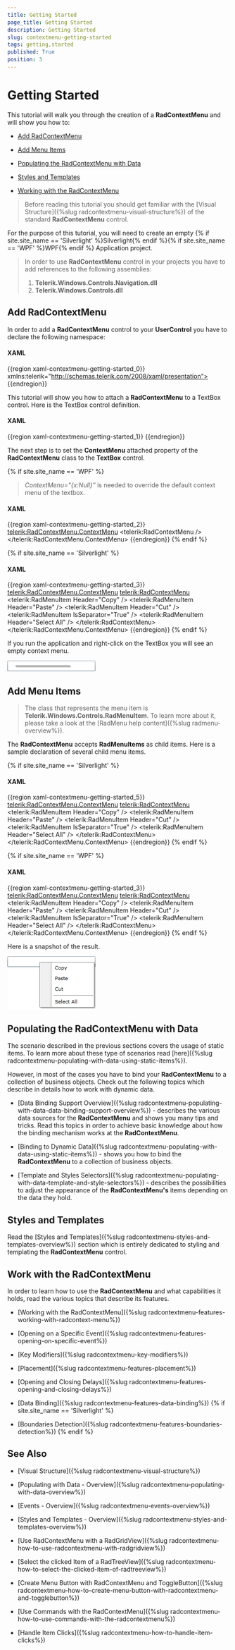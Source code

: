 ```yaml
---
title: Getting Started
page_title: Getting Started
description: Getting Started
slug: contextmenu-getting-started
tags: getting,started
published: True
position: 3
---
```


# Getting Started

This tutorial will walk you through the creation of a __RadContextMenu__ and will show you how to:

* [Add RadContextMenu](#add-radcontextmenu)

* [Add Menu Items](#add-menu-items)

* [Populating the RadContextMenu with Data](#populating-the-radcontextmenu-with-data)

* [Styles and Templates](#styles-and-templates)

* [Working with the RadContextMenu](#work-with-the-radcontextmenu)

>Before reading this tutorial you should get familiar with the [Visual Structure]({%slug radcontextmenu-visual-structure%}) of the standard __RadContextMenu__ control.

For the purpose of this tutorial, you will need to create an empty {% if site.site_name == 'Silverlight' %}Silverlight{% endif %}{% if site.site_name == 'WPF' %}WPF{% endif %} Application project.

>In order to use __RadContextMenu__ control in your projects you have to add references to the following assemblies:
> 1. __Telerik.Windows.Controls.Navigation.dll__
> 2. __Telerik.Windows.Controls.dll__

## Add RadContextMenu

In order to add a __RadContextMenu__ control to your __UserControl__ you have to declare the following namespace:

#### __XAML__

{{region xaml-contextmenu-getting-started_0}}
	xmlns:telerik="http://schemas.telerik.com/2008/xaml/presentation">
{{endregion}}

This tutorial will show you how to attach a __RadContextMenu__ to a TextBox control. Here is the TextBox control definition.

#### __XAML__

{{region xaml-contextmenu-getting-started_1}}
	<Grid x:Name="LayoutRoot"
	      Background="White">
	    <TextBox x:Name="InputBox"
	             Width="200"
	             VerticalAlignment="Top">
	    </TextBox>
	</Grid>
{{endregion}}

The next step is to set the __ContextMenu__ attached property of the __RadContextMenu__ class to the __TextBox__ control.

{% if site.site_name == 'WPF' %}
>*ContextMenu="{x:Null}"* is needed to override the default context menu of the textbox.

#### __XAML__

{{region xaml-contextmenu-getting-started_2}}
	<Grid Background="White">
	    <TextBox Width="200"
	             VerticalAlignment="Top"
	             ContextMenu="{x:Null}">
	        <telerik:RadContextMenu.ContextMenu>
	            <telerik:RadContextMenu />
	        </telerik:RadContextMenu.ContextMenu>
	    </TextBox>
	</Grid>
{{endregion}}
{% endif %}

{% if site.site_name == 'Silverlight' %}
#### __XAML__

{{region xaml-contextmenu-getting-started_3}}
	<TextBox Width="200"
	         VerticalAlignment="Top"
	         ContextMenu="{x:Null}">
	    <telerik:RadContextMenu.ContextMenu>
	        <telerik:RadContextMenu>
	            <telerik:RadMenuItem Header="Copy" />
	            <telerik:RadMenuItem Header="Paste" />
	            <telerik:RadMenuItem Header="Cut" />
	            <telerik:RadMenuItem IsSeparator="True" />
	            <telerik:RadMenuItem Header="Select All" />
	        </telerik:RadContextMenu>
	    </telerik:RadContextMenu.ContextMenu>
	</TextBox>
{{endregion}}
{% endif %}

If you run the application and right-click on the TextBox you will see an empty context menu.

![](images/RadContextMenu_Getting_Started_01.png)

## Add Menu Items

>The class that represents the menu item is __Telerik.Windows.Controls.RadMenuItem__. To learn more about it, please take a look at the [RadMenu help content]({%slug radmenu-overview%}).

The __RadContextMenu__ accepts __RadMenuItems__ as child items. Here is a sample declaration of several child menu items.

{% if site.site_name == 'Silverlight' %}
#### __XAML__

{{region xaml-contextmenu-getting-started_5}}
	<TextBox Width="200"
	         VerticalAlignment="Top">
	    <telerik:RadContextMenu.ContextMenu>
	        <telerik:RadContextMenu>
	            <telerik:RadMenuItem Header="Copy" />
	            <telerik:RadMenuItem Header="Paste" />
	            <telerik:RadMenuItem Header="Cut" />
	            <telerik:RadMenuItem IsSeparator="True" />
	            <telerik:RadMenuItem Header="Select All" />
	        </telerik:RadContextMenu>
	    </telerik:RadContextMenu.ContextMenu>
	</TextBox>
{{endregion}}
{% endif %}

{% if site.site_name == 'WPF' %}
#### __XAML__

{{region xaml-contextmenu-getting-started_3}}
	<TextBox Width="200"
	         VerticalAlignment="Top"
	         ContextMenu="{x:Null}">
	    <telerik:RadContextMenu.ContextMenu>
	        <telerik:RadContextMenu>
	            <telerik:RadMenuItem Header="Copy" />
	            <telerik:RadMenuItem Header="Paste" />
	            <telerik:RadMenuItem Header="Cut" />
	            <telerik:RadMenuItem IsSeparator="True" />
	            <telerik:RadMenuItem Header="Select All" />
	        </telerik:RadContextMenu>
	    </telerik:RadContextMenu.ContextMenu>
	</TextBox>
{{endregion}}
{% endif %}

Here is a snapshot of the result.

![](images/RadContextMenu_Getting_Started_02.png)

## Populating the RadContextMenu with Data

The scenario described in the previous sections covers the usage of static items. To learn more about these type of scenarios read [here]({%slug radcontextmenu-populating-with-data-using-static-items%}).

However, in most of the cases you have to bind your __RadContextMenu__ to a collection of business objects. Check out the following topics which describe in details how to work with dynamic data.

* [Data Binding Support Overview]({%slug radcontextmenu-populating-with-data-data-binding-support-overview%}) - describes the various data sources for the __RadContextMenu__ and shows you many tips and tricks. Read this topics in order to achieve basic knowledge about how the binding mechanism works at the __RadContextMenu__. 

* [Binding to Dynamic Data]({%slug radcontextmenu-populating-with-data-using-static-items%}) - shows you how to bind the __RadContextMenu__ to a collection of business objects. 

* [Template and Styles Selectors]({%slug radcontextmenu-populating-with-data-template-and-style-selectors%}) - describes the possibilities to adjust the appearance of the __RadContextMenu's__ items depending on the data they hold. 

## Styles and Templates

Read the [Styles and Templates]({%slug radcontextmenu-styles-and-templates-overview%}) section which is entirely dedicated to styling and templating the __RadContextMenu__ control.

## Work with the RadContextMenu

In order to learn how to use the __RadContextMenu__ and what capabilities it holds, read the various topics that describe its features.

* [Working with the RadContextMenu]({%slug radcontextmenu-features-working-with-radcontext-menu%})

* [Opening on a Specific Event]({%slug radcontextmenu-features-opening-on-specific-event%})

* [Key Modifiers]({%slug radcontextmenu-key-modifiers%})

* [Placement]({%slug radcontextmenu-features-placement%})

* [Opening and Closing Delays]({%slug radcontextmenu-features-opening-and-closing-delays%})

* [Data Binding]({%slug radcontextmenu-features-data-binding%})
{% if site.site_name == 'Silverlight' %}
* [Boundaries Detection]({%slug radcontextmenu-features-boundaries-detection%})
{% endif %}

## See Also

 * [Visual Structure]({%slug radcontextmenu-visual-structure%})

 * [Populating with Data - Overview]({%slug radcontextmenu-populating-with-data-overview%})

 * [Events - Overview]({%slug radcontextmenu-events-overview%})

 * [Styles and Templates - Overview]({%slug radcontextmenu-styles-and-templates-overview%})

 * [Use RadContextMenu with a RadGridView]({%slug radcontextmenu-how-to-use-radcontextmenu-with-radgridview%})

 * [Select  the clicked Item of a RadTreeView]({%slug radcontextmenu-how-to-select-the-clicked-item-of-radtreeview%})

 * [Create Menu Button with RadContextMenu and ToggleButton]({%slug radcontextmenu-how-to-create-menu-button-with-radcontextmenu-and-togglebutton%})

 * [Use Commands with the RadContextMenu]({%slug radcontextmenu-how-to-use-commands-with-the-radcontextmenu%})

 * [Handle Item Clicks]({%slug radcontextmenu-how-to-handle-item-clicks%})
